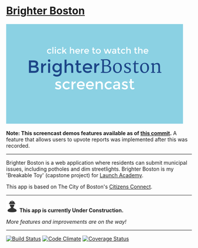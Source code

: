# [Brighter Boston](http://bright-lights.herokuapp.com/reports)
[![Click here to view the screencast](public/img/screencast-link-img.png)](https://vimeo.com/119063194)

**Note: This screencast demos features available as of [this commit](https://github.com/lizvdk/LA-breakable-toy/tree/5f7b8b7f2f6cecadf85c46635d12fa7282367ae2).** A feature that allows users to upvote reports was implemented after this was recorded.

---
Brighter Boston is a web application where residents can submit municipal issues, including potholes and dim streetlights.
Brighter Boston is my 'Breakable Toy' (capstone project) for [Launch Academy](http://www.launchacademy.com/).

This app is based on The City of Boston's [Citizens Connect](https://mayors24.cityofboston.gov:4443/).

---
![Constuction](app/assets/images/under-construction.png)
**This app is currently Under Construction.**

*More features and improvements are on the way!*

---

[![Build Status](https://travis-ci.org/lizvdk/LA-breakable-toy.svg?branch=master)](https://travis-ci.org/lizvdk/LA-breakable-toy)
[![Code Climate](https://codeclimate.com/github/lizvdk/LA-breakable-toy/badges/gpa.svg)](https://codeclimate.com/github/lizvdk/LA-breakable-toy)
[![Coverage Status](https://coveralls.io/repos/lizvdk/LA-breakable-toy/badge.png?branch=master)](https://coveralls.io/r/lizvdk/LA-breakable-toy?branch=master)
